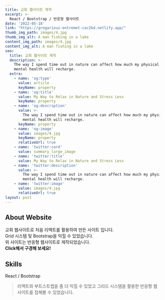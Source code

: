 ```yaml
---
title: 교회 웹사이트 제작
excerpt: >-
  React / Bootstrap / 반응형 웹사이트    
date: '2022-05-18'
link: "https://gregarious-entremet-cac2bd.netlify.app/"
thumb_img_path: images/4.jpg
thumb_img_alt: A man fishing in a lake
content_img_path: images/4.jpg
content_img_alt: A man fishing in a lake
seo:
  title: 교회 웹사이트 제작
  description: >-
    The way I spend time out in nature can affect how much my physical and
    mental health will recharge.
  extra:
    - name: 'og:type'
      value: article
      keyName: property
    - name: 'og:title'
      value: My Way to Relax in Nature and Stress Less
      keyName: property
    - name: 'og:description'
      value: >-
        The way I spend time out in nature can affect how much my physical and
        mental health will recharge.
      keyName: property
    - name: 'og:image'
      value: images/4.jpg
      keyName: property
      relativeUrl: true
    - name: 'twitter:card'
      value: summary_large_image
    - name: 'twitter:title'
      value: My Way to Relax in Nature and Stress Less
    - name: 'twitter:description'
      value: >-
        The way I spend time out in nature can affect how much my physical and
        mental health will recharge.
    - name: 'twitter:image'
      value: images/4.jpg
      relativeUrl: true
layout: post
---
```


## About Website

교회 웹사이트로 처음 리액트를 활용하여 만든 사이트 입니다. <br/>Grid 시스템 및 Bootstrap을 익힐 수 있었습니다.<br/> 
위 사이트는 반응형 웹사이트로 제작되었습니다.<br/> **Click해서 구경해 보세요!**

## Skills

React / Bootstrap

>리액트와 부트스트랩을 좀 더 익힐 수 있었고 그리드 시스템을 활용한 반응형 웹사이트를
접해볼 수 있었습니다.